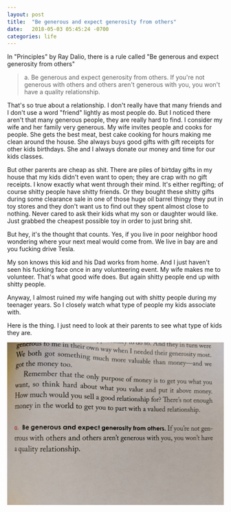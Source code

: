 ```yaml
---
layout: post
title:  "Be generous and expect generosity from others"
date:   2018-05-03 05:45:24 -0700
categories: life
---
```


In "Principles" by Ray Dalio, there is a rule called "Be generous and expect generosity from others"

> a. Be generous and expect generosity from others. If you're not generous with others and others aren't generous with you, you won't have a quality relationship.

That's so true about a relationship. I don't really have that many friends and I don't use a word "friend" lightly as most people do. But I noticed there aren't that many generous people, they are really hard to find. I consider my wife and her family very generous. My wife invites people and cooks for people. She gets the best meat, best cake cooking for hours making me clean around the house. She always buys good gifts with gift receipts for other kids birthdays. She and I always donate our money and time for our kids classes. 

But other parents are cheap as shit. There are piles of birtday gifts in my house that my kids didn't even want to open; they are crap with no gift receipts. I know exactly what went through their mind. It's either regifting; of course shitty people have shitty friends. Or they bought these shitty gifts during some clearance sale in one of those huge oil barrel thingy they put in toy stores and they don't want us to find out they spent almost close to nothing. Never cared to ask their kids what my son or daughter would like. Just grabbed the cheapest possible toy in order to just bring shit. 

But hey, it's the thought that counts. Yes, if you live in poor neighbor hood wondering where your next meal would come from. We live in bay are and you fucking drive Tesla. 

My son knows this kid and his Dad works from home. And I just haven't seen his fucking face once in any volunteering event. My wife makes me to volunteer. That's what good wife does. But again shitty people end up with shitty people. 

Anyway, I almost ruined my wife hanging out with shitty people during my teenager years. So I closely watch what type of people my kids associate with. 

Here is the thing. I just need to look at their parents to see what type of kids they are.  

![Alt text](/images/generosity.jpg)

